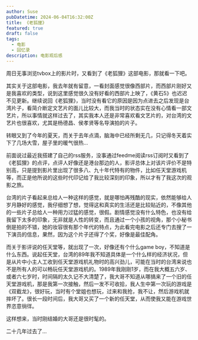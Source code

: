 ```yaml
---
author: Suse
pubDatetime: 2024-06-04T16:32:00Z
title: 《老狐狸》
featured: true
draft: false
tags:
  - 电影
  - 回忆录
description: 电影观后感
---
```


周日无事浏览tvbox上的影片时，又看到了《老狐狸》这部电影，那就看一下吧。

其实关于这部电影，我去年就有留意，一看封面感觉很像西部片，而西部片刚好又是我喜欢的类型，说到这里感觉很久没有好看的西部片上映了，《黄石5》也迟迟不见更新。继续说回《老狐狸》，当时没有看它的原因是因为点进去之后发现是台湾片子，看简介断定文艺片的面儿比较大，而我当时的状态实在没有心情看一部文艺片，所以事情就这样过去了，其实我本人还是非常喜欢看文艺片的，对台湾的文艺片也很喜欢，尤其是杨德昌、侯孝贤等名导演拍的片子。

转眼又到了今年的夏天，而关于去年点滴，脑海中已经所剩无几，只记得冬天着实下了几场大雪，屋子里的暖气很热...

前面说过最近我搭建了自己的rss服务，没事通过feedme阅读rss订阅时又看到了《老狐狸》的点评，点评人好像还是港台那边的人，影评总体上对该片评价不是特别高，只是提到影片里出现了很多八、九十年代特有的物件，比如任天堂游戏机等，而正是他所说的这些时代印记给了我比较深刻的印象，所以才有了我这次的观影之旅。

台湾的片子看起来总给人一种这样的感觉，就是哪怕再残酷的现实，依然能够给人岁月静好的感觉，我仔细想了想，觉得这和真实的生活还是比较贴近的，不像其他的一些片子总给人一种用力过猛的感觉，很假。剧情感觉没有什么特色，也没有给我留下太多的印象，无非就是人性的转变，而且通过一个小孩的视角，那个小秘书倒是拍的不错，她的妆容很有那个年代的特点，为此看完电影之后还专门去搜了一下演员的信息，果然，因为这个片子还得了个奖，好像是最佳配角。

而关于影评说的任天堂等，就出现了一次，好像还有个什么game boy，不知道是什么东西。说起任天堂，台湾的89年我不知道具体是一个什么样的经济状况，但是从片中小主人工收到任天堂游戏机礼物时的高兴劲儿，可能在当时的台湾来说也不是所有人的可以畅玩任天堂游戏机的。1989年我刚刚1岁，而在我大概五六岁、或者六七岁时，时间隔的太久记不大清楚了，我大哥不知道从哪搞来了一个旧的任天堂游戏机，那是我第一次接触，然后一发不可收拾，我人生中第一次玩的游戏是《双截龙》，很好玩，当时有个堂姐也想玩，过来和我抢，我不让，然后游戏机就摔坏了。很长一段时间后，我大哥又买了一个新的任天堂，从而使我又能在游戏世界恣意徜徉。

这样想来，当时刚结婚的大哥还是很时髦的。

二十几年过去了...